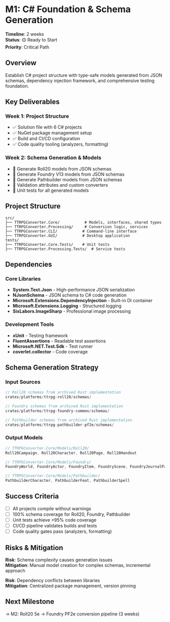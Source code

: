 # M1: C# Foundation & Schema Generation

**Timeline**: 2 weeks  
**Status**: 🟡 Ready to Start  
**Priority**: Critical Path

## Overview

Establish C# project structure with type-safe models generated from JSON schemas, dependency injection framework, and comprehensive testing foundation.

## Key Deliverables

### Week 1: Project Structure
- ✅ Solution file with 6 C# projects
- ✅ NuGet package management setup
- ✅ Build and CI/CD configuration
- ✅ Code quality tooling (analyzers, formatting)

### Week 2: Schema Generation & Models
- 🔲 Generate Roll20 models from JSON schemas
- 🔲 Generate Foundry V13 models from JSON schemas
- 🔲 Generate Pathbuilder models from JSON schemas
- 🔲 Validation attributes and custom converters
- 🔲 Unit tests for all generated models

## Project Structure

```
src/
├── TTRPGConverter.Core/           # Models, interfaces, shared types
├── TTRPGConverter.Processing/     # Conversion logic, services
├── TTRPGConverter.CLI/           # Command-line interface
├── TTRPGConverter.GUI/           # Desktop application
tests/
├── TTRPGConverter.Core.Tests/    # Unit tests
├── TTRPGConverter.Processing.Tests/  # Service tests
```

## Dependencies

### Core Libraries
- **System.Text.Json** - High-performance JSON serialization
- **NJsonSchema** - JSON schema to C# code generation
- **Microsoft.Extensions.DependencyInjection** - Built-in DI container
- **Microsoft.Extensions.Logging** - Structured logging
- **SixLabors.ImageSharp** - Professional image processing

### Development Tools
- **xUnit** - Testing framework
- **FluentAssertions** - Readable test assertions
- **Microsoft.NET.Test.Sdk** - Test runner
- **coverlet.collector** - Code coverage

## Schema Generation Strategy

### Input Sources
```csharp
// Roll20 schemas from archived Rust implementation
crates/platforms/ttrpg-roll20/schemas/

// Foundry schemas from archived Rust implementation  
crates/platforms/ttrpg-foundry-common/schemas/

// Pathbuilder schemas from archived Rust implementation
crates/platforms/ttrpg-pathbuilder-pf2e/schemas/
```

### Output Models
```csharp
// TTRPGConverter.Core/Models/Roll20/
Roll20Campaign, Roll20Character, Roll20Page, Roll20Handout

// TTRPGConverter.Core/Models/Foundry/
FoundryWorld, FoundryActor, FoundryItem, FoundryScene, FoundryJournalPage

// TTRPGConverter.Core/Models/Pathbuilder/
PathbuilderCharacter, PathbuilderFeat, PathbuilderSpell
```

## Success Criteria

- [ ] All projects compile without warnings
- [ ] 100% schema coverage for Roll20, Foundry, Pathbuilder
- [ ] Unit tests achieve >95% code coverage
- [ ] CI/CD pipeline validates builds and tests
- [ ] Code quality gates pass (analyzers, formatting)

## Risks & Mitigation

**Risk**: Schema complexity causes generation issues  
**Mitigation**: Manual model creation for complex schemas, incremental approach

**Risk**: Dependency conflicts between libraries  
**Mitigation**: Centralized package management, version pinning

## Next Milestone

→ M2: Roll20 5e → Foundry PF2e conversion pipeline (3 weeks)
